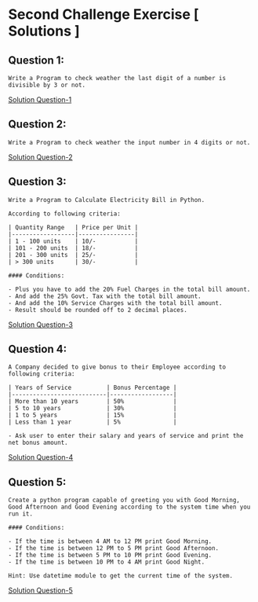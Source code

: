 # Second Challenge Exercise [ Solutions ]

## Question 1:

```
Write a Program to check weather the last digit of a number is divisible by 3 or not.
```
[Solution Question-1](https://github.com/hamzaiftkhar/100-Days-of-Code-with-Python/blob/main/Day-15/Question-1.py)

## Question 2:

```
Write a Program to check weather the input number in 4 digits or not.
```
[Solution Question-2](https://github.com/hamzaiftkhar/100-Days-of-Code-with-Python/blob/main/Day-15/Question-2.py)

## Question 3:

```
Write a Program to Calculate Electricity Bill in Python.

According to following criteria:

| Quantity Range   | Price per Unit |
|------------------|----------------|
| 1 - 100 units    | 10/-           |
| 101 - 200 units  | 18/-           |
| 201 - 300 units  | 25/-           |
| > 300 units      | 30/-           |

#### Conditions:

- Plus you have to add the 20% Fuel Charges in the total bill amount.
- And add the 25% Govt. Tax with the total bill amount.
- And add the 10% Service Charges with the total bill amount.
- Result should be rounded off to 2 decimal places.
```

[Solution Question-3](https://github.com/hamzaiftkhar/100-Days-of-Code-with-Python/blob/main/Day-15/Question-3.py)

## Question 4:

```
A Company decided to give bonus to their Employee according to following criteria:

| Years of Service          | Bonus Percentage |
|---------------------------|------------------|
| More than 10 years        | 50%              |
| 5 to 10 years             | 30%              |
| 1 to 5 years              | 15%              |
| Less than 1 year          | 5%               |

- Ask user to enter their salary and years of service and print the net bonus amount.
```

[Solution Question-4](https://github.com/hamzaiftkhar/100-Days-of-Code-with-Python/blob/main/Day-15/Question-4.py)

## Question 5:

```
Create a python program capable of greeting you with Good Morning, Good Afternoon and Good Evening according to the system time when you run it.

#### Conditions:

- If the time is between 4 AM to 12 PM print Good Morning.
- If the time is between 12 PM to 5 PM print Good Afternoon.
- If the time is between 5 PM to 10 PM print Good Evening.
- If the time is between 10 PM to 4 AM print Good Night.

Hint: Use datetime module to get the current time of the system.
```

[Solution Question-5](https://github.com/hamzaiftkhar/100-Days-of-Code-with-Python/blob/main/Day-15/Question-5.py)